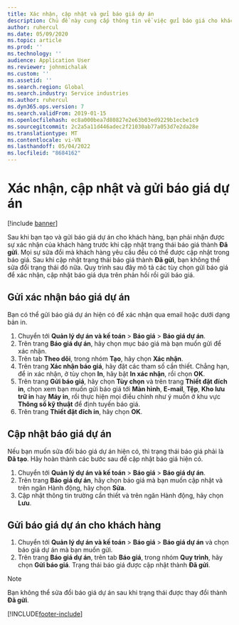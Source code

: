 ```yaml
---
title: Xác nhận, cập nhật và gửi báo giá dự án
description: Chủ đề này cung cấp thông tin về việc gửi báo giá cho khách hàng để xác nhận, sửa đổi dựa trên phản hồi rồi gửi lại báo giá.
author: ruhercul
ms.date: 05/09/2020
ms.topic: article
ms.prod: ''
ms.technology: ''
audience: Application User
ms.reviewer: johnmichalak
ms.custom: ''
ms.assetid: ''
ms.search.region: Global
ms.search.industry: Service industries
ms.author: ruhercul
ms.dyn365.ops.version: 7
ms.search.validFrom: 2019-01-15
ms.openlocfilehash: ec8a000bea7d80827e2e63b03ed9229b1ecbe1c9
ms.sourcegitcommit: 2c2a5a11d446adec2f21030ab77a053d7e2da28e
ms.translationtype: MT
ms.contentlocale: vi-VN
ms.lasthandoff: 05/04/2022
ms.locfileid: "8684162"
---
```

# <a name="confirm-update-and-send-a-project-quotation"></a>Xác nhận, cập nhật và gửi báo giá dự án

[!include [banner](../includes/banner.md)]

Sau khi bạn tạo và gửi báo giá dự án cho khách hàng, bạn phải nhận được sự xác nhận của khách hàng trước khi cập nhật trạng thái báo giá thành **Đã gửi**. Mọi sự sửa đổi mà khách hàng yêu cầu đều có thể được cập nhật trong báo giá. Sau khi cập nhật trạng thái báo giá thành **Đã gửi**, bạn không thể sửa đổi trạng thái đó nữa. Quy trình sau đây mô tả các tùy chọn gửi báo giá để xác nhận, cập nhật báo giá dựa trên phản hồi rồi gửi báo giá.

## <a name="send-a-project-quotation-confirmation"></a>Gửi xác nhận báo giá dự án  

Bạn có thể gửi báo giá dự án hiện có để xác nhận qua email hoặc dưới dạng bản in. 

1. Chuyển tới **Quản lý dự án và kế toán** > **Báo giá** > **Báo giá dự án**. 
2. Trên trang **Báo giá dự án**, hãy chọn mục báo giá mà bạn muốn gửi để xác nhận. 
3. Trên tab **Theo dõi**, trong nhóm **Tạo**, hãy chọn **Xác nhận**. 
4. Trên trang **Xác nhận báo giá**, hãy đặt các tham số cần thiết. Chẳng hạn, để in xác nhận, ở tùy chọn **In**, hãy bật **In xác nhận**, rồi chọn **OK**.
5. Trên trang **Gửi báo giá**, hãy chọn **Tùy chọn** và trên trang **Thiết đặt đích in**, chọn xem bạn muốn gửi báo giá tới **Màn hình**, **E-mail**, **Tệp**, **Kho lưu trữ in** hay **Máy in**, rồi thực hiện mọi điều chỉnh như ý muốn ở khu vực **Thông số kỹ thuật** để định tuyến báo giá.
6. Trên trang **Thiết đặt đích in**, hãy chọn **OK**.  

## <a name="update-a-project-quotation"></a>Cập nhật báo giá dự án

Nếu bạn muốn sửa đổi báo giá dự án hiện có, thì trạng thái báo giá phải là **Đã tạo**. Hãy hoàn thành các bước sau để cập nhật báo giá hiện có. 

1. Chuyển tới **Quản lý dự án và kế toán** > **Báo giá** > **Báo giá dự án**.
2. Trên trang **Báo giá dự án**, hãy chọn báo giá mà bạn muốn cập nhật và trên ngăn Hành động, hãy chọn **Sửa**.
3. Cập nhật thông tin trường cần thiết và trên ngăn Hành động, hãy chọn **Lưu**.  

## <a name="send-a-project-quotation-to-a-customer"></a>Gửi báo giá dự án cho khách hàng 

1. Chuyển tới **Quản lý dự án và kế toán** > **Báo giá** > **Báo giá dự án** và chọn báo giá dự án mà bạn muốn gửi.
2. Trên trang **Báo giá dự án**, trên tab **Báo giá**, trong nhóm **Quy trình**, hãy chọn **Gửi báo giá**. Trạng thái báo giá được cập nhật thành **Đã gửi**.

> [!NOTE]
> Bạn không thể sửa đổi báo giá dự án sau khi trạng thái được thay đổi thành **Đã gửi**.


[!INCLUDE[footer-include](../includes/footer-banner.md)]